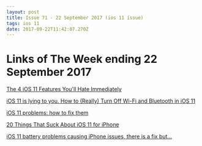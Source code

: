 ```yaml
---
layout: post
title: Issue 71 - 22 September 2017 (ios 11 issue)
tags: ios 11
date: 2017-09-22T11:42:07.270Z
---
```

# Links of The Week ending 22 September 2017

<a href="https://www.inverse.com/article/36546-ios-11-features-hate" target="_blank">The 4 iOS 11 Features You'll Hate Immediately</a> 

<a href="https://lifehacker.com/how-to-really-turn-off-wi-fi-and-bluetooth-in-ios-11-1818655697" target="_blank">iOS 11 is lying to you. How to (Really) Turn Off Wi-Fi and Bluetooth in iOS 11</a>

<a href="http://www.techradar.com/how-to/ios-11-problems-how-to-fix-them" target="_blank">iOS 11 problems: how to fix them </a>

<a href="http://www.pocket-lint.com/news/142319-ios-11-battery-problems-causing-iphone-issues-there-is-a-fix-but" target="_blank">20 Things That Suck About iOS 11 for iPhone</a>

<a href="http://www.pocket-lint.com/news/142319-ios-11-battery-problems-causing-iphone-issues-there-is-a-fix-but" target="_blank">iOS 11 battery problems causing iPhone issues, there is a fix but...</a>